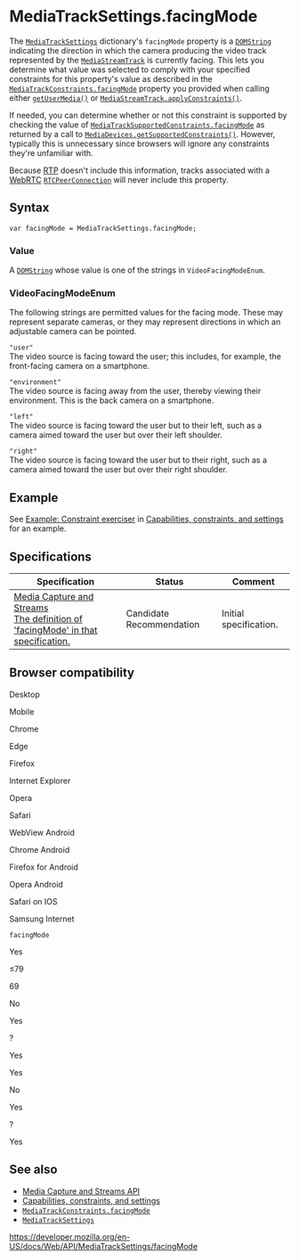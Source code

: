 MediaTrackSettings.facingMode
=============================

The [`MediaTrackSettings`](../mediatracksettings) dictionary's `facingMode` property is a [`DOMString`](../domstring) indicating the direction in which the camera producing the video track represented by the [`MediaStreamTrack`](../mediastreamtrack) is currently facing. This lets you determine what value was selected to comply with your specified constraints for this property's value as described in the [`MediaTrackConstraints.facingMode`](../mediatrackconstraints/facingmode) property you provided when calling either [`getUserMedia()`](../mediadevices/getusermedia) or [`MediaStreamTrack.applyConstraints()`](../mediastreamtrack/applyconstraints).

If needed, you can determine whether or not this constraint is supported by checking the value of [`MediaTrackSupportedConstraints.facingMode`](../mediatracksupportedconstraints/facingmode) as returned by a call to [`MediaDevices.getSupportedConstraints()`](../mediadevices/getsupportedconstraints). However, typically this is unnecessary since browsers will ignore any constraints they're unfamiliar with.

Because [RTP](https://developer.mozilla.org/en-US/docs/Glossary/RTP) doesn't include this information, tracks associated with a [WebRTC](../webrtc_api) [`RTCPeerConnection`](../rtcpeerconnection) will never include this property.

Syntax
------

    var facingMode = MediaTrackSettings.facingMode;

### Value

A [`DOMString`](../domstring) whose value is one of the strings in `VideoFacingModeEnum`.

### VideoFacingModeEnum

The following strings are permitted values for the facing mode. These may represent separate cameras, or they may represent directions in which an adjustable camera can be pointed.

`"user"`  
The video source is facing toward the user; this includes, for example, the front-facing camera on a smartphone.

`"environment"`  
The video source is facing away from the user, thereby viewing their environment. This is the back camera on a smartphone.

`"left"`  
The video source is facing toward the user but to their left, such as a camera aimed toward the user but over their left shoulder.

`"right"`  
The video source is facing toward the user but to their right, such as a camera aimed toward the user but over their right shoulder.

Example
-------

See [Example: Constraint exerciser](#) in [Capabilities, constraints, and settings](../media_streams_api/constraints) for an example.

Specifications
--------------

<table><thead><tr class="header"><th>Specification</th><th>Status</th><th>Comment</th></tr></thead><tbody><tr class="odd"><td><a href="https://w3c.github.io/mediacapture-main/#dom-mediatracksettings-facingmode">Media Capture and Streams<br />
<span class="small">The definition of 'facingMode' in that specification.</span></a></td><td><span class="spec-cr">Candidate Recommendation</span></td><td>Initial specification.</td></tr></tbody></table>

Browser compatibility
---------------------

Desktop

Mobile

Chrome

Edge

Firefox

Internet Explorer

Opera

Safari

WebView Android

Chrome Android

Firefox for Android

Opera Android

Safari on IOS

Samsung Internet

`facingMode`

Yes

≤79

69

No

Yes

?

Yes

Yes

No

Yes

?

Yes

See also
--------

-   [Media Capture and Streams API](../media_streams_api)
-   [Capabilities, constraints, and settings](../media_streams_api/constraints)
-   [`MediaTrackConstraints.facingMode`](../mediatrackconstraints/facingmode)
-   [`MediaTrackSettings`](../mediatracksettings)

<a href="https://developer.mozilla.org/en-US/docs/Web/API/MediaTrackSettings/facingMode" class="_attribution-link">https://developer.mozilla.org/en-US/docs/Web/API/MediaTrackSettings/facingMode</a>
